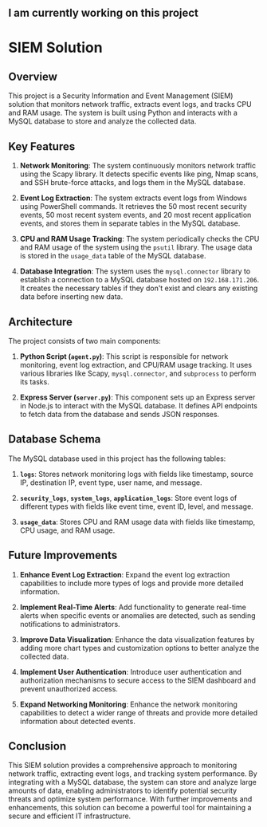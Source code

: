## I am currently working on this project

# SIEM Solution

## Overview
This project is a Security Information and Event Management (SIEM) solution that monitors network traffic, extracts event logs, and tracks CPU and RAM usage. The system is built using Python and interacts with a MySQL database to store and analyze the collected data.

## Key Features
1. **Network Monitoring**: The system continuously monitors network traffic using the Scapy library. It detects specific events like ping, Nmap scans, and SSH brute-force attacks, and logs them in the MySQL database.

2. **Event Log Extraction**: The system extracts event logs from Windows using PowerShell commands. It retrieves the 50 most recent security events, 50 most recent system events, and 20 most recent application events, and stores them in separate tables in the MySQL database.

3. **CPU and RAM Usage Tracking**: The system periodically checks the CPU and RAM usage of the system using the `psutil` library. The usage data is stored in the `usage_data` table of the MySQL database.

4. **Database Integration**: The system uses the `mysql.connector` library to establish a connection to a MySQL database hosted on `192.168.171.206`. It creates the necessary tables if they don't exist and clears any existing data before inserting new data.

## Architecture
The project consists of two main components:

1. **Python Script (`agent.py`)**: This script is responsible for network monitoring, event log extraction, and CPU/RAM usage tracking. It uses various libraries like Scapy, `mysql.connector`, and `subprocess` to perform its tasks.

2. **Express Server (`server.py`)**: This component sets up an Express server in Node.js to interact with the MySQL database. It defines API endpoints to fetch data from the database and sends JSON responses.

## Database Schema
The MySQL database used in this project has the following tables:

1. **`logs`**: Stores network monitoring logs with fields like timestamp, source IP, destination IP, event type, user name, and message.

2. **`security_logs`**, **`system_logs`**, **`application_logs`**: Store event logs of different types with fields like event time, event ID, level, and message.

3. **`usage_data`**: Stores CPU and RAM usage data with fields like timestamp, CPU usage, and RAM usage.

## Future Improvements
1. **Enhance Event Log Extraction**: Expand the event log extraction capabilities to include more types of logs and provide more detailed information.

2. **Implement Real-Time Alerts**: Add functionality to generate real-time alerts when specific events or anomalies are detected, such as sending notifications to administrators.

3. **Improve Data Visualization**: Enhance the data visualization features by adding more chart types and customization options to better analyze the collected data.

4. **Implement User Authentication**: Introduce user authentication and authorization mechanisms to secure access to the SIEM dashboard and prevent unauthorized access.

5. **Expand Networking Monitoring**: Enhance the network monitoring capabilities to detect a wider range of threats and provide more detailed information about detected events.

## Conclusion
This SIEM solution provides a comprehensive approach to monitoring network traffic, extracting event logs, and tracking system performance. By integrating with a MySQL database, the system can store and analyze large amounts of data, enabling administrators to identify potential security threats and optimize system performance. With further improvements and enhancements, this solution can become a powerful tool for maintaining a secure and efficient IT infrastructure.
